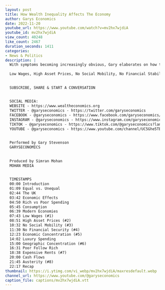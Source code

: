 ```yaml
---
layout: post
title: How Wealth Inequality Affects The Economy
author: Garys Economics
date: 2022-11-20
youtube_url: https://www.youtube.com/watch?v=mv2hx7wjdiA
youtube_id: mv2hx7wjdiA
view_count: 40248
like_count: 2467
duration_seconds: 1411
categories:
- News & Politics
description: |
  With symptoms becoming increasingly obvious, Gary elaborates on how the key problem of Wealth Inequality affects the Economy:
  
  Low Wages, High Asset Prices, No Social Mobility, No Financial Stability, Economic Concentration, Geographic Concentration, High Rents & Austerity
  
  
  SUBSCRIBE, SHARE & START A CONVERSATION
  
  
  SOCIAL MEDIA:
  WEBSITE - https://www.wealtheconomics.org
  TWITTER - @garyseconomics - https://twitter.com/garyseconomics
  FACEBOOK - @garyseconomics - https://www.facebook.com/garyseconomics/
  INSTAGRAM - @garyseconomics - https://www.instagram.com/garyseconomics/
  TIKTOK - @garyseconomics - https://www.tiktok.com/@garyseconomics?lang=en
  YOUTUBE - @garyseconomics - https://www.youtube.com/channel/UC5Ghe5TBQGYIOANuiNW4hDQ
  
  
  Performed by Gary Stevenson
  GARYSECONOMICS
  
  
  Produced by Simran Mohan
  MOHAN MEDIA
  
  
  TIMESTAMPS
  00:00 Introduction
  01:09 Equal vs. Unequal
  02:44 The UK
  03:42 Economic Effects
  04:50 Rich vs Poor Spending
  05:45 Consumption
  06:39 Modern Economies
  07:43 Low Wages (#1)
  08:51 High Asset Prices (#2)
  10:32 No Social Mobility (#3)
  11:30 No Financial Security (#4)
  12:23 Economic Concentration (#5)
  14:02 Luxury Spending
  15:00 Geographic Concentration (#6)
  16:31 Poor Follow Rich
  18:38 Expensive Rents (#7)
  20:00 Cash Flows
  21:45 Austerity (#8)
  22:17 Recap
thumbnail: https://i.ytimg.com/vi_webp/mv2hx7wjdiA/maxresdefault.webp
channel_url: https://www.youtube.com/@garyseconomics
caption_file: captions/mv2hx7wjdiA.vtt
---
```

